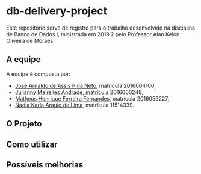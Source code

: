 # db-delivery-project

Este repositório serve de registro para o trabalho desenvolvido na disciplina de Banco de Dados I, ministrada em 2019.2 pelo Professor Alan Kelon Oliveira de Moraes.

## A equipe

A equipe é composta por:
- [José Arnaldo de Assis Pina Neto](https://github.com/mejnour "GitHub de Pina"), matrícula 2016064100;
- [Julianny Meirelles Andrade, matrícula](https://github.com/meirelesju "GitHub de Julianny") 2016000248;
- [Matheus Henrique Ferreira Fernandes](https://github.com/HonoredPrince "GitHub de Matheus"), matrícula 2016059227;
- [Nadja Karla Araujo de Lima](https://github.com/nadjaraujo "GitHub de Nadja"), matrícula 11514339.

## O Projeto

## Como utilizar

## Possíveis melhorias
